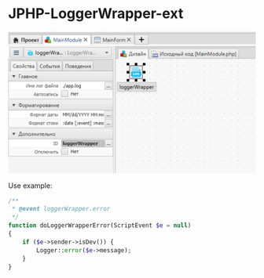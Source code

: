 # JPHP-LoggerWrapper-ext

![View](https://github.com/silentdeath76/JPHP-LoggerWrapper-ext/blob/main/images/main.png?raw=true)


Use example:
```php
/**
 * @event loggerWrapper.error 
 */
function doLoggerWrapperError(ScriptEvent $e = null)
{    
    if ($e->sender->isDev()) {
        Logger::error($e->message);
    }
}
```
